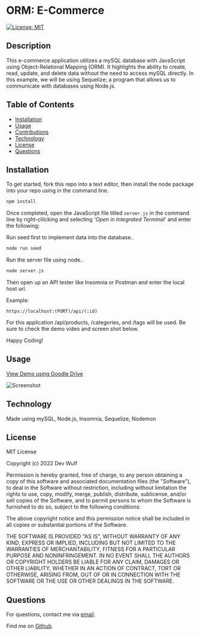 # ORM: E-Commerce

[![License: MIT](https://img.shields.io/badge/License-MIT-yellow.svg)](https://opensource.org/licenses/MIT)

## Description

This e-commerce application utilizes a mySQL database with JavaScript using Object-Relational Mapping (ORM). It highlights the ability to create, read, update, and delete data without the need to access mySQL directly. In this example, we will be using Sequelize; a program that allows us to communicate with databases using Node.js.

## Table of Contents

-   [Installation](#installation)
-   [Usage](#usage)
-   [Contributions](#contributions)
-   [Technology](#technology)
-   [License](#license)
-   [Questions](#questions)

## Installation

To get started, fork this repo into a text editor, then install the node package into your repo using in the command line.

```bash
npm install
```

Once completed, open the JavaScript file titled `server.js` in the command line by right-clilcking and selecting '*Open in Integrated Terminal*' and enter the following:

Run seed first to implement data into the database..

```bash
node run seed
```
Run the server file using node..

```bash
node server.js
```

Then open up an API tester like Insomnia or Postman and enter the local host url.

Example:

```
https://localhost:(PORT)/api/(:id)
```

For this application /api/products, /categories, and /tags will be used. Be sure to check the demo video and screen shot below.

Happy Coding!

## Usage

[View Demo using Goodle Drive](https://drive.google.com/file/d/1tU1hNyAvCGjdUtXim7l2VpWZdmvmdqeP/view)

![Screenshot](./assets/employee-tracker-screenshot.jpg)


## Technology

Made using mySQL, Node.js, Insomnia, Sequelize, Nodemon

## License

MIT License

Copyright (c) 2022 Dev Wulf

Permission is hereby granted, free of charge, to any person obtaining a copy
of this software and associated documentation files (the "Software"), to deal
in the Software without restriction, including without limitation the rights
to use, copy, modify, merge, publish, distribute, sublicense, and/or sell
copies of the Software, and to permit persons to whom the Software is
furnished to do so, subject to the following conditions:

The above copyright notice and this permission notice shall be included in all
copies or substantial portions of the Software.

THE SOFTWARE IS PROVIDED "AS IS", WITHOUT WARRANTY OF ANY KIND, EXPRESS OR
IMPLIED, INCLUDING BUT NOT LIMITED TO THE WARRANTIES OF MERCHANTABILITY,
FITNESS FOR A PARTICULAR PURPOSE AND NONINFRINGEMENT. IN NO EVENT SHALL THE
AUTHORS OR COPYRIGHT HOLDERS BE LIABLE FOR ANY CLAIM, DAMAGES OR OTHER
LIABILITY, WHETHER IN AN ACTION OF CONTRACT, TORT OR OTHERWISE, ARISING FROM,
OUT OF OR IN CONNECTION WITH THE SOFTWARE OR THE USE OR OTHER DEALINGS IN THE
SOFTWARE.


## Questions

For questions, contact me via <a href="mailto: devinlwulf@gmail.com">email</a>.

Find me on <a href="https://github.com/wulfsounds">Github</a>.

